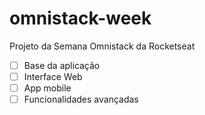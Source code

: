 # omnistack-week
Projeto da Semana Omnistack da Rocketseat

- [ ] Base da aplicação
- [ ] Interface Web
- [ ] App mobile
- [ ] Funcionalidades avançadas
